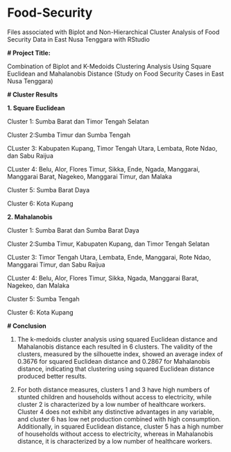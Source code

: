 # Food-Security
Files associated with Biplot and Non-Hierarchical Cluster Analysis of Food Security Data in East Nusa Tenggara with RStudio

**# Project Title:**

Combination of Biplot and K-Medoids Clustering Analysis Using Square Euclidean and Mahalanobis Distance (Study on Food Security Cases in East Nusa Tenggara)

**# Cluster Results**

**1. Square Euclidean**

Cluster 1: Sumba Barat dan Timor Tengah Selatan

Cluster 2:Sumba Timur dan Sumba Tengah

CLuster 3: Kabupaten Kupang, Timor Tengah Utara, Lembata, Rote Ndao, dan Sabu Raijua

CLuster 4: Belu, Alor, Flores Timur, Sikka, Ende, Ngada, Manggarai, Manggarai Barat, Nagekeo, Manggarai Timur, dan Malaka

Cluster 5: Sumba Barat Daya

Cluster 6: Kota Kupang

**2. Mahalanobis**

Cluster 1: Sumba Barat dan Sumba Barat Daya

Cluster 2:Sumba Timur, Kabupaten Kupang, dan Timor Tengah Selatan

CLuster 3: Timor Tengah Utara, Lembata, Ende, Manggarai, Rote Ndao, Manggarai Timur, dan Sabu Raijua

CLuster 4: Belu, Alor, Flores Timur, Sikka, Ngada, Manggarai Barat, Nagekeo, dan Malaka

Cluster 5: Sumba Tengah

Cluster 6: Kota Kupang

**# Conclusion**
1. The k-medoids cluster analysis using squared Euclidean distance and Mahalanobis distance each resulted in 6 clusters. The validity of the clusters, measured by the silhouette index, showed an average index of 0.3676 for squared Euclidean distance and 0.2867 for Mahalanobis distance, indicating that clustering using squared Euclidean distance produced better results.

2. For both distance measures, clusters 1 and 3 have high numbers of stunted children and households without access to electricity, while cluster 2 is characterized by a low number of healthcare workers. Cluster 4 does not exhibit any distinctive advantages in any variable, and cluster 6 has low net production combined with high consumption. Additionally, in squared Euclidean distance, cluster 5 has a high number of households without access to electricity, whereas in Mahalanobis distance, it is characterized by a low number of healthcare workers.
